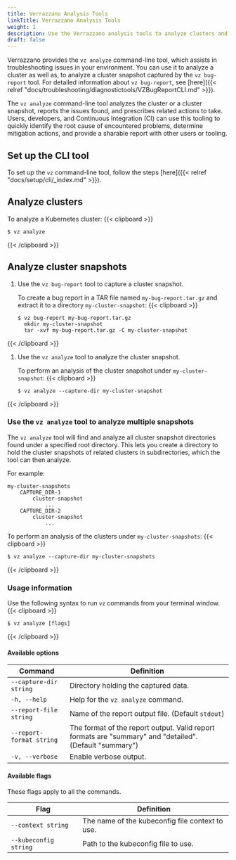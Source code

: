 ```yaml
---
title: Verrazzano Analysis Tools
linkTitle: Verrazzano Analysis Tools
weight: 1
description: Use the Verrazzano analysis tools to analyze clusters and cluster snapshots
draft: false
---
```



Verrazzano provides the `vz analyze` command-line tool, which assists in troubleshooting issues in your environment. You can use it to analyze a cluster as well as, to analyze a cluster snapshot captured by the `vz bug-report` tool. For detailed information about `vz bug-report`, see [here]({{< relref "docs/troubleshooting/diagnostictools/VZBugReportCLI.md" >}}).

The `vz analyze` command-line tool analyzes the cluster or a cluster snapshot, reports the issues found, and prescribes related actions to take. Users, developers, and Continuous Integration (CI) can use this tooling to quickly identify the root cause of encountered problems, determine mitigation actions, and provide a sharable report with other users or tooling.

## Set up the CLI tool
To set up the `vz` command-line tool, follow the steps [here]({{< relref "docs/setup/cli/_index.md" >}}).

## Analyze clusters
To analyze a Kubernetes cluster:
{{< clipboard >}}
```shell
$ vz analyze
```
{{< /clipboard >}}

## Analyze cluster snapshots

1. Use the `vz bug-report` tool to capture a cluster snapshot.

   To create a bug report in a TAR file named `my-bug-report.tar.gz` and extract it to a directory `my-cluster-snapshot`:
{{< clipboard >}}

   ```shell
   $ vz bug-report my-bug-report.tar.gz
     mkdir my-cluster-snapshot
     tar -xvf my-bug-report.tar.gz -C my-cluster-snapshot
   ```
{{< /clipboard >}}

1. Use the `vz analyze` tool to analyze the cluster snapshot.

   To perform an analysis of the cluster snapshot under `my-cluster-snapshot`:
{{< clipboard >}}
   ```shell
   $ vz analyze --capture-dir my-cluster-snapshot
   ```
{{< /clipboard >}}

### Use the `vz analyze` tool to analyze multiple snapshots

The `vz analyze` tool will find and analyze all cluster snapshot directories found under a specified root directory.
This lets you create a directory to hold the cluster snapshots of related clusters in subdirectories, which the tool can then analyze.

For example:

    my-cluster-snapshots
        CAPTURE_DIR-1
            cluster-snapshot
                ...
        CAPTURE_DIR-2
            cluster-snapshot
                ...

To perform an analysis of the clusters under `my-cluster-snapshots`:
{{< clipboard >}}
```shell
$ vz analyze --capture-dir my-cluster-snapshots
```
{{< /clipboard >}}

### Usage information

Use the following syntax to run `vz` commands from your terminal window.
{{< clipboard >}}
```shell
$ vz analyze [flags]
```
{{< /clipboard >}}

#### Available options

| Command                  | Definition                                                                                              |
|--------------------------|---------------------------------------------------------------------------------------------------------|
| `--capture-dir string`   | Directory holding the captured data.                                                                    |
| `-h, --help`             | Help for the `vz analyze` command.                                                                      |
| `--report-file string`   | Name of the report output file. (Default `stdout`)                                                      |
| `--report-format string` | The format of the report output. Valid report formats are "summary" and "detailed". (Default "summary") |
| `-v, --verbose`          | Enable verbose output.                                                                                   |

#### Available flags

These flags apply to all the commands.

| Flag                  | Definition                                   |
|-----------------------|----------------------------------------------|
| `--context string`    | The name of the kubeconfig file context to use. |
| `--kubeconfig string` | Path to the kubeconfig file to use.        |
